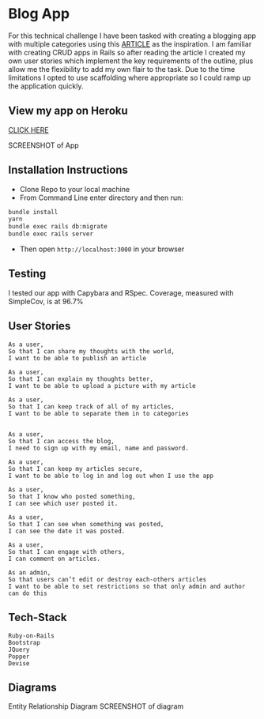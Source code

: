 # Blog App

For this technical challenge I have been tasked with creating a blogging app with multiple categories using this [ARTICLE](https://medium.com/@bruno_boehm/full-blog-app-tutorial-on-rails-zero-to-deploy-4c19e8174791) as the inspiration.
I am familiar with creating CRUD apps in Rails so after reading the article I created my own user stories which implement the key requirements of the outline, plus allow me the flexibility to add my own flair to the task.
Due to the time limitations I opted to use scaffolding where appropriate so I could ramp up the application quickly.

## View my app on Heroku

[CLICK HERE](https://secret-meadow-14231.herokuapp.com/)

SCREENSHOT of App

## Installation Instructions

- Clone Repo to your local machine
- From Command Line enter directory and then run:

```sh
bundle install
yarn
bundle exec rails db:migrate
bundle exec rails server
```

- Then open `http://localhost:3000` in your browser

## Testing

I tested our app with Capybara and RSpec. Coverage, measured with SimpleCov, is at 96.7%

## User Stories

```
As a user,
So that I can share my thoughts with the world,
I want to be able to publish an article

As a user,
So that I can explain my thoughts better,
I want to be able to upload a picture with my article

As a user,
So that I can keep track of all of my articles,
I want to be able to separate them in to categories


As a user,
So that I can access the blog,
I need to sign up with my email, name and password.

As a user,
So that I can keep my articles secure,
I want to be able to log in and log out when I use the app

As a user,
So that I know who posted something,
I can see which user posted it.

As a user,
So that I can see when something was posted,
I can see the date it was posted.

As a user,
So that I can engage with others,
I can comment on articles.

As an admin,
So that users can’t edit or destroy each-others articles
I want to be able to set restrictions so that only admin and author can do this

```

## Tech-Stack

```
Ruby-on-Rails
Bootstrap
JQuery
Popper
Devise
```

## Diagrams

Entity Relationship Diagram
SCREENSHOT of diagram
